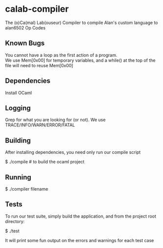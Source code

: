 calab-compiler
==============

The (o)Ca(mal) Lab(ouseur) Compiler to compile Alan's custom language to alan6502 Op Codes

Known Bugs
----------
You cannot have a loop as the first action of a program.  
We use Mem[0x00] for temporary variables, and a while()
at the top of the file will need to reuse Mem[0x00]

Dependencies
------------

Install OCaml

Logging
-------

Grep for what you are looking for (or not).  We use TRACE/INFO/WARN/ERROR/FATAL

Building
--------
After installing dependencies, you need only run our compile script


$ ./compile #  to build the ocaml project

Running
-------

$ ./compiler filename

Tests
-----
To run our test suite, simply build the application,
and from the project root directory:


$ ./test


It will print some fun output on the errors and warnings for each test case
